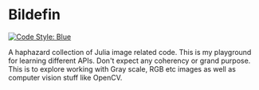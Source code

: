 # Bildefin

[![Code Style: Blue](https://img.shields.io/badge/code%20style-blue-4495d1.svg)](https://github.com/invenia/BlueStyle)

A haphazard collection of Julia image related code. This is my playground for learning different APIs. Don't expect any coherency or grand purpose. This is to explore working with Gray scale, RGB etc images as well as computer vision stuff like OpenCV.
